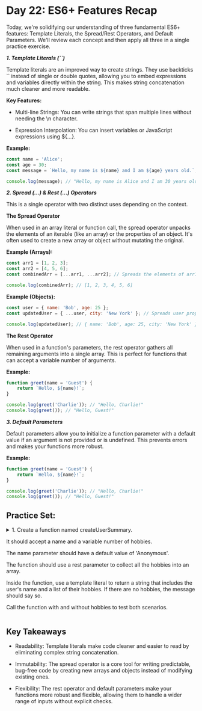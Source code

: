 # Day 22: ES6+ Features Recap

Today, we're solidifying our understanding of three fundamental ES6+ features: Template Literals, the Spread/Rest Operators, and Default Parameters. We'll review each concept and then apply all three in a single practice exercise.

***1. Template Literals (``)***

Template literals are an improved way to create strings. They use backticks `` instead of single or double quotes, allowing you to embed expressions and variables directly within the string. This makes string concatenation much cleaner and more readable.

**Key Features:**

- Multi-line Strings: You can write strings that span multiple lines without needing the \n character.

- Expression Interpolation: You can insert variables or JavaScript expressions using ${...}.

**Example:**
```js
const name = 'Alice';
const age = 30;
const message = `Hello, my name is ${name} and I am ${age} years old.`;

console.log(message); // "Hello, my name is Alice and I am 30 years old."
```

***2. Spread (...) & Rest (...) Operators***

This is a single operator with two distinct uses depending on the context.

**The Spread Operator**

When used in an array literal or function call, the spread operator unpacks the elements of an iterable (like an array) or the properties of an object. It's often used to create a new array or object without mutating the original.

**Example (Arrays):**

```js
const arr1 = [1, 2, 3];
const arr2 = [4, 5, 6];
const combinedArr = [...arr1, ...arr2]; // Spreads the elements of arr1 and arr2 into a new array.

console.log(combinedArr); // [1, 2, 3, 4, 5, 6]
```

**Example (Objects):**

```js
const user = { name: 'Bob', age: 25 };
const updatedUser = { ...user, city: 'New York' }; // Spreads user properties and adds a new one.

console.log(updatedUser); // { name: 'Bob', age: 25, city: 'New York' }
```



**The Rest Operator**

When used in a function's parameters, the rest operator gathers all remaining arguments into a single array. This is perfect for functions that can accept a variable number of arguments.


**Example:**

```js
function greet(name = 'Guest') {
    return `Hello, ${name}!`;
}

console.log(greet('Charlie')); // "Hello, Charlie!"
console.log(greet()); // "Hello, Guest!"
```
***3. Default Parameters***

Default parameters allow you to initialize a function parameter with a default value if an argument is not provided or is undefined. This prevents errors and makes your functions more robust.

**Example:**

```js
function greet(name = 'Guest') {
    return `Hello, ${name}!`;
}

console.log(greet('Charlie')); // "Hello, Charlie!"
console.log(greet()); // "Hello, Guest!"
```
## Practice Set:
<details>
<summary >
1. Create a function named createUserSummary.

 It should accept a name and a variable number of hobbies.

 The name parameter should have a default value of 'Anonymous'.

 The function should use a rest parameter to collect all the hobbies into an array.

 Inside the function, use a template literal to return a string that includes the user's name and a list of their hobbies. If there are no hobbies, the message should say so.

 Call the function with and without hobbies to test both scenarios.
</summary>

```js

function createUserSummary(name = 'Anonymous', ...hobbies) {
    const hobbiesText = hobbies.length > 0
        ? hobbies.join(', ')
        : 'no hobbies listed';

    return `User: ${name}. Hobbies: ${hobbiesText}.`;
}
``` 
</details>

## Key Takeaways

- Readability: Template literals make code cleaner and easier to read by eliminating complex string concatenation.

- Immutability: The spread operator is a core tool for writing predictable, bug-free code by creating new arrays and objects instead of modifying existing ones.

- Flexibility: The rest operator and default parameters make your functions more robust and flexible, allowing them to handle a wider range of inputs without explicit checks.